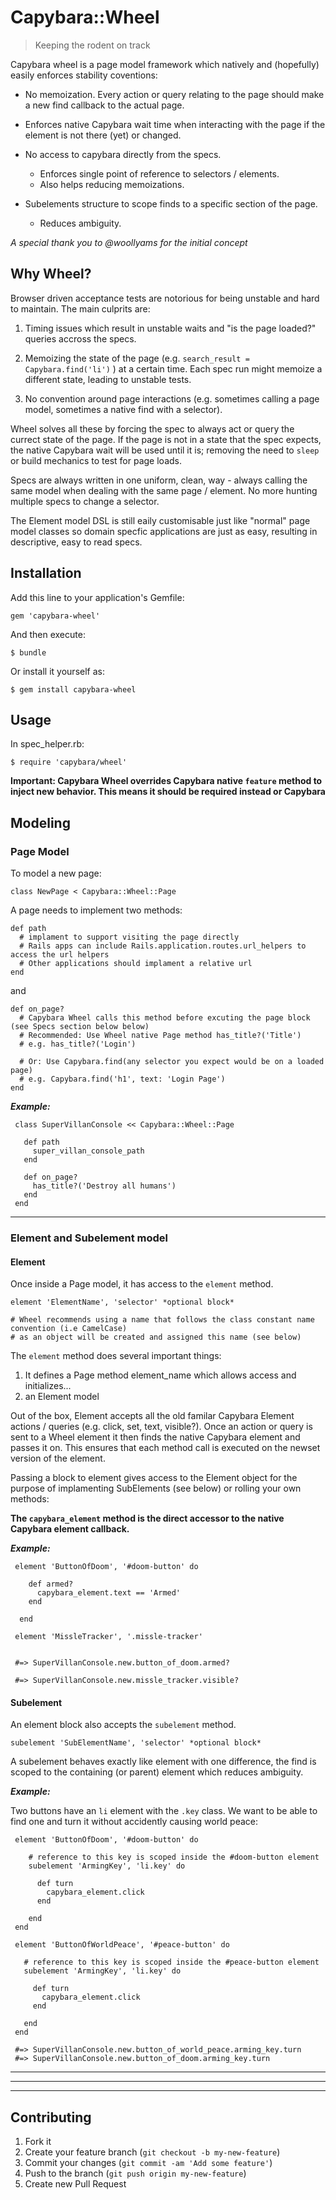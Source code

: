 # Capybara::Wheel
> Keeping the rodent on track

Capybara wheel is a page model framework which natively and (hopefully) easily enforces stability coventions:

- No memoization. Every action or query relating to the page should make a new find callback to the actual page.
 - Enforces native Capybara wait time when interacting with the page if the element is not there (yet) or changed.

- No access to capybara directly from the specs.
  - Enforces single point of reference to selectors / elements.
  - Also helps reducing memoizations.

- Subelements structure to scope finds to a specific section of the page.
  - Reduces ambiguity.

*A special thank you to @woollyams for the initial concept*

## Why Wheel?

Browser driven acceptance tests are notorious for being unstable and hard to maintain. The main culprits are:

1. Timing issues which result in unstable waits and "is the page loaded?" queries accross the specs.

2. Memoizing the state of the page (e.g. `search_result = Capybara.find('li')` ) at a certain time. Each spec run might memoize a different state, leading to unstable tests.

3. No convention around page interactions (e.g. sometimes calling a page model, sometimes a native find with a selector).

Wheel solves all these by forcing the spec to always act or query the currect state of the page.
If the page is not in a state that the spec expects, the native Capybara wait will be used until it is; removing the need to `sleep` or build mechanics to test for page loads.

Specs are always written in one uniform, clean, way - always calling the same model when dealing with the same page / element. No more hunting multiple specs to change a selector.

The Element model DSL is still eaily customisable just like "normal" page model classes so domain specfic applications are just as easy, resulting in descriptive, easy to read specs.

## Installation

Add this line to your application's Gemfile:

    gem 'capybara-wheel'

And then execute:

    $ bundle

Or install it yourself as:

    $ gem install capybara-wheel

## Usage

In spec_helper.rb:

    $ require 'capybara/wheel'

**Important: Capybara Wheel overrides Capybara native `feature` method to inject new behavior. This means it should be required instead or Capybara**

## Modeling

### Page Model


To model a new page:

    class NewPage < Capybara::Wheel::Page

A page needs to implement two methods:

    def path
      # implament to support visiting the page directly
      # Rails apps can include Rails.application.routes.url_helpers to access the url helpers
      # Other applications should implament a relative url
    end

  and

    def on_page?
      # Capybara Wheel calls this method before excuting the page block (see Specs section below below)
      # Recommended: Use Wheel native Page method has_title?('Title')
      # e.g. has_title?('Login')

      # Or: Use Capybara.find(any selector you expect would be on a loaded page)
      # e.g. Capybara.find('h1', text: 'Login Page')
    end

**_Example:_**

     class SuperVillanConsole << Capybara::Wheel::Page

       def path
         super_villan_console_path
       end

       def on_page?
         has_title?('Destroy all humans')
       end
     end

***

### Element and Subelement model

#### Element

Once inside a Page model, it has access to the `element` method.

    element 'ElementName', 'selector' *optional block*

    # Wheel recommends using a name that follows the class constant name convention (i.e CamelCase)
    # as an object will be created and assigned this name (see below)

The `element` method does several important things:

1. It defines a Page method element_name which allows access and initializes...
2. an Element model

Out of the box, Element accepts all the old familar Capybara Element actions / queries (e.g. click, set, text, visible?). Once an action or query is sent to a Wheel element it then finds the native Capybara element and passes it on. This ensures that each method call is executed on the newset version of the element.

Passing a block to element gives access to the Element object for the purpose of implamenting SubElements (see below) or rolling your own methods:

**The `capybara_element` method is the direct accessor to the native Capybara element callback.**

**_Example:_**

     element 'ButtonOfDoom', '#doom-button' do

        def armed?
          capybara_element.text == 'Armed'
        end

      end

     element 'MissleTracker', '.missle-tracker'


     #=> SuperVillanConsole.new.button_of_doom.armed?

     #=> SuperVillanConsole.new.missle_tracker.visible?



#### Subelement

An element block also accepts the `subelement` method.

    subelement 'SubElementName', 'selector' *optional block*

A subelement behaves exactly like element with one difference, the find is scoped to the containing (or parent) element which reduces ambiguity.

**_Example:_**

 Two buttons have an `li` element with the `.key` class. We want to be able to find one and turn it without accidently causing world peace:

     element 'ButtonOfDoom', '#doom-button' do
        
        # reference to this key is scoped inside the #doom-button element
        subelement 'ArmingKey', 'li.key' do

          def turn
            capybara_element.click
          end

        end
     end

     element 'ButtonOfWorldPeace', '#peace-button' do
       
       # reference to this key is scoped inside the #peace-button element
       subelement 'ArmingKey', 'li.key' do

         def turn
           capybara_element.click
         end

       end
     end

     #=> SuperVillanConsole.new.button_of_world_peace.arming_key.turn
     #=> SuperVillanConsole.new.button_of_doom.arming_key.turn
***
***
***



## Contributing

1. Fork it
2. Create your feature branch (`git checkout -b my-new-feature`)
3. Commit your changes (`git commit -am 'Add some feature'`)
4. Push to the branch (`git push origin my-new-feature`)
5. Create new Pull Request
